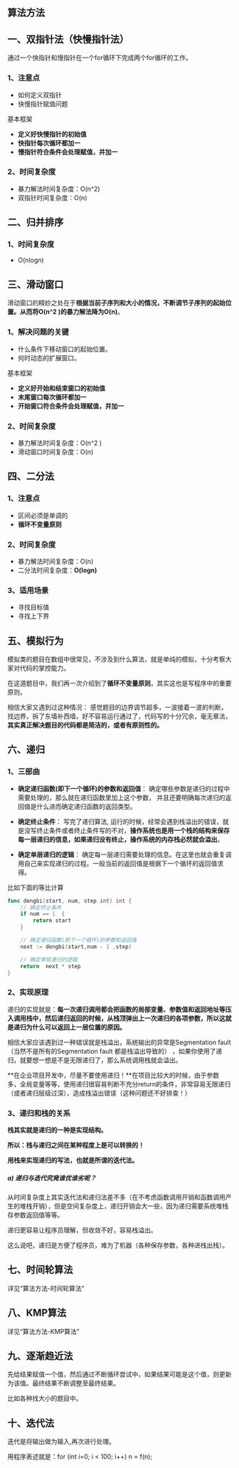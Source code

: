 ## 算法方法
## 一、双指针法（快慢指针法）
通过一个快指针和慢指针在一个for循环下完成两个for循环的工作。

### 1、注意点
* 如何定义双指针
* 快慢指针赋值问题

基本框架

- **定义好快慢指针的初始值**
- **快指针每次循环都加一**
- **慢指针符合条件会处理赋值，并加一**

### 2、时间复杂度
* 暴力解法时间复杂度：O(n^2)
* 双指针时间复杂度：O(n)

## 二、归并排序

### 1、时间复杂度
* O(nlogn)

## 三、滑动窗口

滑动窗口的精妙之处在于**根据当前子序列和大小的情况，不断调节子序列的起始位置。从而将O(n^2 )的暴力解法降为O(n)**。

### 1、解决问题的关键

- 什么条件下移动窗口的起始位置。
- 何时动态的扩展窗口。

基本框架

- **定义好开始和结束窗口的初始值**
- **末尾窗口每次循环都加一**
- **开始窗口符合条件会处理赋值，并加一**

### 2、时间复杂度

* 暴力解法时间复杂度：O(n^2 )
* 滑动窗口时间复杂度：O(n)

## 四、二分法

### 1、注意点
* 区间必须是单调的
* **循环不变量原则**

### 2、时间复杂度
* 暴力解法时间复杂度：O(n)
* 二分法时间复杂度：**O(logn)**

### 3、适用场景
* 寻找目标值
* 寻找上下界

## 五、模拟行为
模拟类的题目在数组中很常见，不涉及到什么算法，就是单纯的模拟，十分考察大家对代码的掌控能力。

在这道题目中，我们再一次介绍到了**循环不变量原则**，其实这也是写程序中的重要原则。

相信大家又遇到过这种情况： 感觉题目的边界调节超多，一波接着一波的判断，找边界，拆了东墙补西墙，好不容易运行通过了，代码写的十分冗余，毫无章法，**其实真正解决题目的代码都是简洁的，或者有原则性的。**

## 六、递归
### 1、三部曲
* **确定递归函数(即下一个循环)的参数和返回值**： 确定哪些参数是递归的过程中需要处理的，那么就在递归函数里加上这个参数， 并且还要明确每次递归的返回值是什么进而确定递归函数的返回类型。

* **确定终止条件**： 写完了递归算法, 运行的时候，经常会遇到栈溢出的错误，就是没写终止条件或者终止条件写的不对，**操作系统也是用一个栈的结构来保存每一层递归的信息，如果递归没有终止，操作系统的内存栈必然就会溢出**。

* **确定单层递归的逻辑**： 确定每一层递归需要处理的信息。在这里也就会重复调用自己来实现递归的过程。一般当前的返回值是根据下一个循环的返回值求得。

比如下面的等比计算
```go
func dengbi(start, num, step int) int {
	// 确定终止条件
	if num == 1  {
		return start
	}

	// 确定递归函数(即下一个循环)的参数和返回值
	next := dengbi(start,num - 1 ,step)

	// 确定单层递归的逻辑
	return  next * step
}
```

### 2、实现原理
递归的实现就是：**每一次递归调用都会把函数的局部变量、参数值和返回地址等压入调用栈中，然后递归返回的时候，从栈顶弹出上一次递归的各项参数，所以这就是递归为什么可以返回上一层位置的原因。**

相信大家应该遇到过一种错误就是栈溢出，系统输出的异常是Segmentation fault（当然不是所有的Segmentation fault 都是栈溢出导致的） ，如果你使用了递归，就要想一想是不是无限递归了，那么系统调用栈就会溢出。

**在企业项目开发中，尽量不要使用递归！**在项目比较大的时候，由于参数多，全局变量等等，使用递归很容易判断不充分return的条件，非常容易无限递归（或者递归层级过深），造成栈溢出错误（这种问题还不好排查！）

### 3、递归和栈的关系
**栈其实就是递归的一种是实现结构。**

**所以：栈与递归之间在某种程度上是可以转换的！**

**用栈来实现递归的写法，也就是所谓的迭代法。**

##### a) 递归与迭代究竟谁优谁劣呢？
从时间复杂度上其实迭代法和递归法差不多（在不考虑函数调用开销和函数调用产生的堆栈开销），但是空间复杂度上，递归开销会大一些，因为递归需要系统堆栈存参数返回值等等。

递归更容易让程序员理解，但收敛不好，容易栈溢出。

这么说吧，递归是方便了程序员，难为了机器（各种保存参数，各种进栈出栈）。

## 七、时间轮算法

详见“算法方法-时间轮算法”

## 八、KMP算法

详见“算法方法-KMP算法”

## 九、逐渐趋近法

先给结果赋值一个值，然后通过不断循环尝试中，如果结果可能是这个值，则更新为该值。最终结果不断调整至最终结果。

比如各种找大小的题目中。

## 十、迭代法

迭代是将输出做为输入,再次进行处理。

用程序表述就是：for (int i=0; i < 100; i++) n = f(n);
